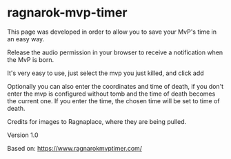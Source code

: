 # ragnarok-mvp-timer
This page was developed in order to allow you to save your MvP's time in an easy way.

Release the audio permission in your browser to receive a notification when the MvP is born.

It's very easy to use, just select the mvp you just killed, and click add

Optionally you can also enter the coordinates and time of death, if you don't enter the mvp is configured without tomb and the time of death becomes the current one. If you enter the time, the chosen time will be set to time of death.

Credits for images to Ragnaplace, where they are being pulled.

Version 1.0

Based on: https://www.ragnarokmvptimer.com/
